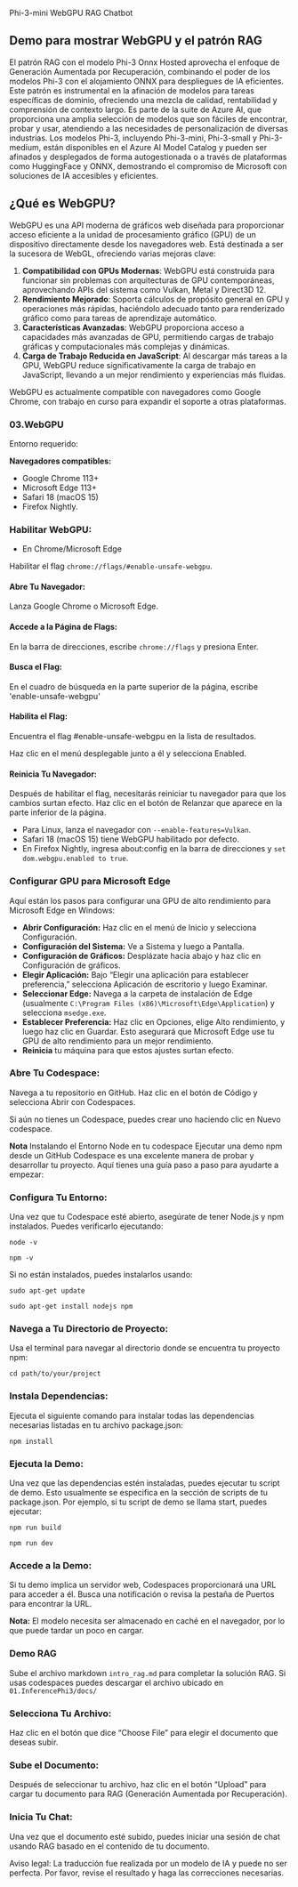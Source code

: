 Phi-3-mini WebGPU RAG Chatbot

## Demo para mostrar WebGPU y el patrón RAG
El patrón RAG con el modelo Phi-3 Onnx Hosted aprovecha el enfoque de Generación Aumentada por Recuperación, combinando el poder de los modelos Phi-3 con el alojamiento ONNX para despliegues de IA eficientes. Este patrón es instrumental en la afinación de modelos para tareas específicas de dominio, ofreciendo una mezcla de calidad, rentabilidad y comprensión de contexto largo. Es parte de la suite de Azure AI, que proporciona una amplia selección de modelos que son fáciles de encontrar, probar y usar, atendiendo a las necesidades de personalización de diversas industrias. Los modelos Phi-3, incluyendo Phi-3-mini, Phi-3-small y Phi-3-medium, están disponibles en el Azure AI Model Catalog y pueden ser afinados y desplegados de forma autogestionada o a través de plataformas como HuggingFace y ONNX, demostrando el compromiso de Microsoft con soluciones de IA accesibles y eficientes.

## ¿Qué es WebGPU?
WebGPU es una API moderna de gráficos web diseñada para proporcionar acceso eficiente a la unidad de procesamiento gráfico (GPU) de un dispositivo directamente desde los navegadores web. Está destinada a ser la sucesora de WebGL, ofreciendo varias mejoras clave:

1. **Compatibilidad con GPUs Modernas**: WebGPU está construida para funcionar sin problemas con arquitecturas de GPU contemporáneas, aprovechando APIs del sistema como Vulkan, Metal y Direct3D 12.
2. **Rendimiento Mejorado**: Soporta cálculos de propósito general en GPU y operaciones más rápidas, haciéndolo adecuado tanto para renderizado gráfico como para tareas de aprendizaje automático.
3. **Características Avanzadas**: WebGPU proporciona acceso a capacidades más avanzadas de GPU, permitiendo cargas de trabajo gráficas y computacionales más complejas y dinámicas.
4. **Carga de Trabajo Reducida en JavaScript**: Al descargar más tareas a la GPU, WebGPU reduce significativamente la carga de trabajo en JavaScript, llevando a un mejor rendimiento y experiencias más fluidas.

WebGPU es actualmente compatible con navegadores como Google Chrome, con trabajo en curso para expandir el soporte a otras plataformas.

### 03.WebGPU
Entorno requerido:

**Navegadores compatibles:** 
- Google Chrome 113+
- Microsoft Edge 113+
- Safari 18 (macOS 15)
- Firefox Nightly.

### Habilitar WebGPU:

- En Chrome/Microsoft Edge 

Habilitar el flag `chrome://flags/#enable-unsafe-webgpu`.

#### Abre Tu Navegador:
Lanza Google Chrome o Microsoft Edge.

#### Accede a la Página de Flags:
En la barra de direcciones, escribe `chrome://flags` y presiona Enter.

#### Busca el Flag:
En el cuadro de búsqueda en la parte superior de la página, escribe 'enable-unsafe-webgpu'

#### Habilita el Flag:
Encuentra el flag #enable-unsafe-webgpu en la lista de resultados.

Haz clic en el menú desplegable junto a él y selecciona Enabled.

#### Reinicia Tu Navegador:

Después de habilitar el flag, necesitarás reiniciar tu navegador para que los cambios surtan efecto. Haz clic en el botón de Relanzar que aparece en la parte inferior de la página.

- Para Linux, lanza el navegador con `--enable-features=Vulkan`.
- Safari 18 (macOS 15) tiene WebGPU habilitado por defecto.
- En Firefox Nightly, ingresa about:config en la barra de direcciones y `set dom.webgpu.enabled to true`.

### Configurar GPU para Microsoft Edge 

Aquí están los pasos para configurar una GPU de alto rendimiento para Microsoft Edge en Windows:

- **Abrir Configuración:** Haz clic en el menú de Inicio y selecciona Configuración.
- **Configuración del Sistema:** Ve a Sistema y luego a Pantalla.
- **Configuración de Gráficos:** Desplázate hacia abajo y haz clic en Configuración de gráficos.
- **Elegir Aplicación:** Bajo “Elegir una aplicación para establecer preferencia,” selecciona Aplicación de escritorio y luego Examinar.
- **Seleccionar Edge:** Navega a la carpeta de instalación de Edge (usualmente `C:\Program Files (x86)\Microsoft\Edge\Application`) y selecciona `msedge.exe`.
- **Establecer Preferencia:** Haz clic en Opciones, elige Alto rendimiento, y luego haz clic en Guardar.
Esto asegurará que Microsoft Edge use tu GPU de alto rendimiento para un mejor rendimiento.
- **Reinicia** tu máquina para que estos ajustes surtan efecto.

### Abre Tu Codespace:
Navega a tu repositorio en GitHub.
Haz clic en el botón de Código y selecciona Abrir con Codespaces.

Si aún no tienes un Codespace, puedes crear uno haciendo clic en Nuevo codespace.

**Nota** Instalando el Entorno Node en tu codespace
Ejecutar una demo npm desde un GitHub Codespace es una excelente manera de probar y desarrollar tu proyecto. Aquí tienes una guía paso a paso para ayudarte a empezar:

### Configura Tu Entorno:
Una vez que tu Codespace esté abierto, asegúrate de tener Node.js y npm instalados. Puedes verificarlo ejecutando:
```
node -v
```
```
npm -v
```

Si no están instalados, puedes instalarlos usando:
```
sudo apt-get update
```
```
sudo apt-get install nodejs npm
```

### Navega a Tu Directorio de Proyecto:
Usa el terminal para navegar al directorio donde se encuentra tu proyecto npm:
```
cd path/to/your/project
```

### Instala Dependencias:
Ejecuta el siguiente comando para instalar todas las dependencias necesarias listadas en tu archivo package.json:

```
npm install
```

### Ejecuta la Demo:
Una vez que las dependencias estén instaladas, puedes ejecutar tu script de demo. Esto usualmente se especifica en la sección de scripts de tu package.json. Por ejemplo, si tu script de demo se llama start, puedes ejecutar:

```
npm run build
```
```
npm run dev
```

### Accede a la Demo:
Si tu demo implica un servidor web, Codespaces proporcionará una URL para acceder a él. Busca una notificación o revisa la pestaña de Puertos para encontrar la URL.

**Nota:** El modelo necesita ser almacenado en caché en el navegador, por lo que puede tardar un poco en cargar.

### Demo RAG
Sube el archivo markdown `intro_rag.md` para completar la solución RAG. Si usas codespaces puedes descargar el archivo ubicado en `01.InferencePhi3/docs/`

### Selecciona Tu Archivo:
Haz clic en el botón que dice “Choose File” para elegir el documento que deseas subir.

### Sube el Documento:
Después de seleccionar tu archivo, haz clic en el botón “Upload” para cargar tu documento para RAG (Generación Aumentada por Recuperación).

### Inicia Tu Chat:
Una vez que el documento esté subido, puedes iniciar una sesión de chat usando RAG basado en el contenido de tu documento.

Aviso legal: La traducción fue realizada por un modelo de IA y puede no ser perfecta. 
Por favor, revise el resultado y haga las correcciones necesarias.